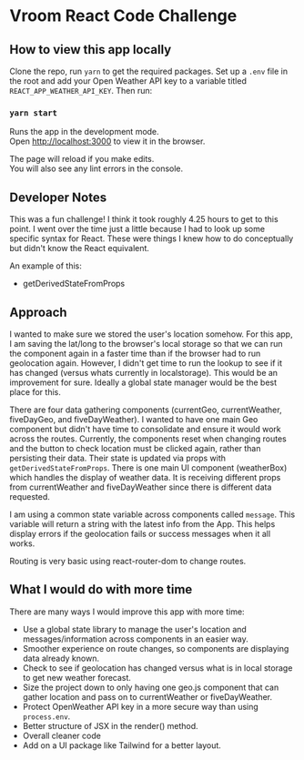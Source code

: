 # Vroom React Code Challenge

## How to view this app locally

Clone the repo, run `yarn` to get the required packages. Set up a `.env` file in the root and add your Open Weather API key to a variable titled `REACT_APP_WEATHER_API_KEY`. Then run:

### `yarn start`

Runs the app in the development mode.<br />
Open [http://localhost:3000](http://localhost:3000) to view it in the browser.

The page will reload if you make edits.<br />
You will also see any lint errors in the console.

## Developer Notes

This was a fun challenge! I think it took roughly 4.25 hours to get to this point. I went over the time just a little because I had to look up some specific syntax for React. These were things I knew how to do conceptually but didn't know the React equivalent.

An example of this:

- getDerivedStateFromProps

## Approach

I wanted to make sure we stored the user's location somehow. For this app, I am saving the lat/long to the browser's local storage so that we can run the component again in a faster time than if the browser had to run geolocation again. However, I didn't get time to run the lookup to see if it has changed (versus whats currently in localstorage). This would be an improvement for sure. Ideally a global state manager would be the best place for this.

There are four data gathering components (currentGeo, currentWeather, fiveDayGeo, and fiveDayWeather). I wanted to have one main Geo component but didn't have time to consolidate and ensure it would work across the routes. Currently, the components reset when changing routes and the button to check location must be clicked again, rather than persisting their data. Their state is updated via props with `getDerivedStateFromProps`. There is one main UI component (weatherBox) which handles the display of weather data. It is receiving different props from currentWeather and fiveDayWeather since there is different data requested.

I am using a common state variable across components called `message`. This variable will return a string with the latest info from the App. This helps display errors if the geolocation fails or success messages when it all works.

Routing is very basic using react-router-dom to change routes.

## What I would do with more time

There are many ways I would improve this app with more time:

- Use a global state library to manage the user's location and messages/information across components in an easier way.
- Smoother experience on route changes, so components are displaying data already known.
- Check to see if geolocation has changed versus what is in local storage to get new weather forecast.
- Size the project down to only having one geo.js component that can gather location and pass on to currentWeather or fiveDayWeather.
- Protect OpenWeather API key in a more secure way than using `process.env`.
- Better structure of JSX in the render() method.
- Overall cleaner code
- Add on a UI package like Tailwind for a better layout.
